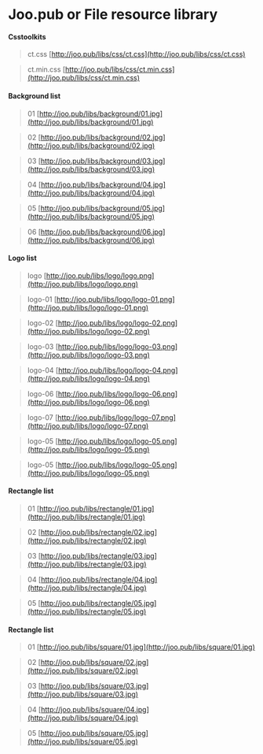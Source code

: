 # Joo.pub or File resource library

#### Csstoolkits

> ct.css [http://joo.pub/libs/css/ct.css](http://joo.pub/libs/css/ct.css)

> ct.min.css [http://joo.pub/libs/css/ct.min.css](http://joo.pub/libs/css/ct.min.css)

#### Background list

> 01 [http://joo.pub/libs/background/01.jpg](http://joo.pub/libs/background/01.jpg)

> 02 [http://joo.pub/libs/background/02.jpg](http://joo.pub/libs/background/02.jpg)

> 03 [http://joo.pub/libs/background/03.jpg](http://joo.pub/libs/background/03.jpg)

> 04 [http://joo.pub/libs/background/04.jpg](http://joo.pub/libs/background/04.jpg)

> 05 [http://joo.pub/libs/background/05.jpg](http://joo.pub/libs/background/05.jpg)

> 06 [http://joo.pub/libs/background/06.jpg](http://joo.pub/libs/background/06.jpg)


#### Logo list

> logo [http://joo.pub/libs/logo/logo.png](http://joo.pub/libs/logo/logo.png)

> logo-01 [http://joo.pub/libs/logo/logo-01.png](http://joo.pub/libs/logo/logo-01.png)

> logo-02 [http://joo.pub/libs/logo/logo-02.png](http://joo.pub/libs/logo/logo-02.png)

> logo-03 [http://joo.pub/libs/logo/logo-03.png](http://joo.pub/libs/logo/logo-03.png)

> logo-04 [http://joo.pub/libs/logo/logo-04.png](http://joo.pub/libs/logo/logo-04.png)

> logo-06 [http://joo.pub/libs/logo/logo-06.png](http://joo.pub/libs/logo/logo-06.png)

> logo-07 [http://joo.pub/libs/logo/logo-07.png](http://joo.pub/libs/logo/logo-07.png)

> logo-05 [http://joo.pub/libs/logo/logo-05.png](http://joo.pub/libs/logo/logo-05.png)

> logo-05 [http://joo.pub/libs/logo/logo-05.png](http://joo.pub/libs/logo/logo-05.png)


#### Rectangle list

> 01 [http://joo.pub/libs/rectangle/01.jpg](http://joo.pub/libs/rectangle/01.jpg)

> 02 [http://joo.pub/libs/rectangle/02.jpg](http://joo.pub/libs/rectangle/02.jpg)

> 03 [http://joo.pub/libs/rectangle/03.jpg](http://joo.pub/libs/rectangle/03.jpg)

> 04 [http://joo.pub/libs/rectangle/04.jpg](http://joo.pub/libs/rectangle/04.jpg)

> 05 [http://joo.pub/libs/rectangle/05.jpg](http://joo.pub/libs/rectangle/05.jpg)


#### Rectangle list

> 01 [http://joo.pub/libs/square/01.jpg](http://joo.pub/libs/square/01.jpg)

> 02 [http://joo.pub/libs/square/02.jpg](http://joo.pub/libs/square/02.jpg)

> 03 [http://joo.pub/libs/square/03.jpg](http://joo.pub/libs/square/03.jpg)

> 04 [http://joo.pub/libs/square/04.jpg](http://joo.pub/libs/square/04.jpg)

> 05 [http://joo.pub/libs/square/05.jpg](http://joo.pub/libs/square/05.jpg)